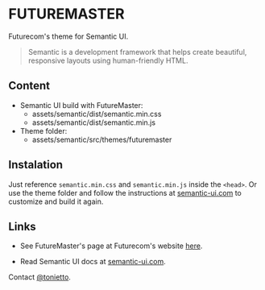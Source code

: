 # FUTUREMASTER #

Futurecom's theme for Semantic UI.

> Semantic is a development framework that helps create beautiful, responsive layouts using human-friendly HTML.

## Content ##

* Semantic UI build with FutureMaster:
    * assets/semantic/dist/semantic.min.css
    * assets/semantic/dist/semantic.min.js
* Theme folder:
    * assets/semantic/src/themes/futuremaster

## Instalation ##

Just reference `semantic.min.css` and `semantic.min.js` inside the `<head>`. Or use the theme folder and follow the instructions at [semantic-ui.com](http://semantic-ui.com/introduction/build-tools.html) to customize and build it again.

## Links ##

* See FutureMaster's page at Futurecom's website [here](http://en.futurecom.com.br/futuremaster). 

* Read Semantic UI docs at [semantic-ui.com](http://semantic-ui.com/).

Contact [@tonietto](http://twitter.com/tonietto).
